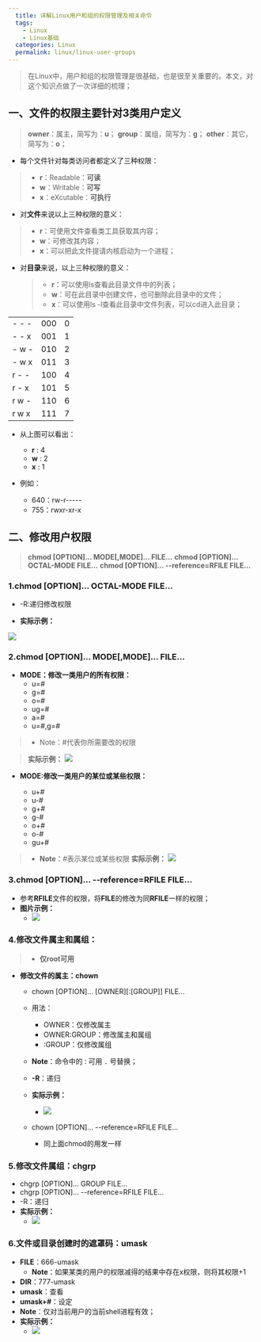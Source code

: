 ```yaml
---
  title: 详解Linux用户和组的权限管理及相关命令
  tags:
    - Linux
    - Linux基础
  categories: Linux
  permalink: linux/linux-user-groups
---
```




> 在Linux中，用户和组的权限管理是很基础，也是很至关重要的。本文，对这个知识点做了一次详细的梳理；


## 一、文件的权限主要针对3类用户定义

>**owner**：属主，简写为：**u**；
>**group**：属组，简写为：**g**；
>**other**：其它，简写为：**o**；

- 每个文件针对每类访问者都定义了三种权限：
>    - **r**：Readable：**可读**
>    - **w**：Writable：**可写**
>    - **x**：eXcutable：**可执行**

- 对**文件**来说以上三种权限的意义：
>    - **r**：可使用文件查看类工具获取其内容；
>    - **w**：可修改其内容；
>    - **x**：可以把此文件提请内核启动为一个进程；


- 对**目录**来说，以上三种权限的意义：

    >- **r**：可以使用ls查看此目录文件中的列表；
    >- **w**：可在此目录中创建文件，也可删除此目录中的文件；
    >- **x**：可以使用ls -l查看此目录中文件列表，可以cd进入此目录；

|         |            |   |
| ------------- |:-------------:| -----:|
| - - -   | 000 | 0  |
| - - x   | 001 | 1  |
| - w -  | 010 | 2  |
| - w x  | 011 | 3  |
| r - -   | 100 | 4  |
| r - x   | 101 | 5  |
| r w -   | 110 | 6  |
| r w x   | 111 | 7  |

- 从上图可以看出：

    - **r** : 4
    - **w** : 2
    - **x** : 1

- 例如：
    - 640：rw-r-----
    - 755：rwxr-xr-x


## 二、修改用户权限

> **chmod [OPTION]... MODE[,MODE]... FILE...**
> **chmod [OPTION]... OCTAL-MODE FILE...**
> **chmod [OPTION]... --reference=RFILE FILE...**

### 1.chmod [OPTION]... OCTAL-MODE FILE...
- -R:递归修改权限


- **实际示例：**

![](http://i.imgur.com/N7xHbey.png)


### 2.chmod [OPTION]... MODE[,MODE]... FILE...

- **MODE：修改一类用户的所有权限：**
    - u=#
    - g=#
    - o=#
    - ug=#
    - a=#
    - u=#,g=#

>- Note：#代表你所需要改的权限

>**实际示例：**
![](http://i.imgur.com/29duzVL.png)


- **MODE:修改一类用户的某位或某些权限：**

    - u+#
    - u-#
    - g+#
    - g-#
    - o+#
    - o-#
    - gu+#

>- **Note**：#表示某位或某些权限
**实际示例：**
![](http://i.imgur.com/qlF8s5P.png)


### 3.chmod [OPTION]... --reference=RFILE FILE...

- 参考**RFILE**文件的权限，将**FILE**的修改为同**RFILE**一样的权限；
- **图片示例：**
    - ![](http://i.imgur.com/ZZU7Rqg.png)


### 4.修改文件属主和属组：
>- **仅root可用**


- **修改文件的属主：chown**
    - chown [OPTION]... [OWNER][:[GROUP]] FILE...
    - 用法：
        - OWNER：仅修改属主
        - OWNER:GROUP：修改属主和属组
        - :GROUP：仅修改属组
    - **Note**：命令中的`：`可用 `.` 号替换；
    - **-R**：递归
    - **实际示例：**
        - ![](http://i.imgur.com/v37SIae.png)

    - chown [OPTION]... --reference=RFILE FILE...
        - 同上面chmod的用发一样

### 5.修改文件属组：chgrp

- chgrp [OPTION]... GROUP FILE...
- chgrp [OPTION]... --reference=RFILE FILE...
- -R：递归
- **实际示例：**
    - ![](http://i.imgur.com/OS11hF3.png)

### 6.文件或目录创建时的遮罩码：umask

- **FILE**：666-umask
    - **Note**：如果某类的用户的权限减得的结果中存在x权限，则将其权限+1
- **DIR**：777-umask
- **umask**：查看
- **umask+#**：设定
- **Note**：仅对当前用户的当前shell进程有效；
- **实际示例：**
    - ![](http://i.imgur.com/RUICi7n.png)




